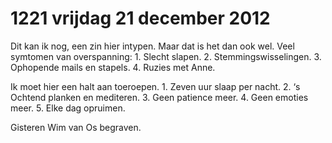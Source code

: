 # 1221 vrijdag 21 december 2012
Dit kan ik nog, een zin hier intypen. Maar dat is het dan ook wel. Veel symtomen van overspanning: 1. Slecht slapen. 2. Stemmingswisselingen. 3. Ophopende mails en stapels. 4. Ruzies met Anne.

Ik moet hier een halt aan toeroepen. 1. Zeven uur slaap per nacht. 2. ‘s Ochtend planken en mediteren. 3. Geen patience meer. 4. Geen emoties meer. 5. Elke dag opruimen.

Gisteren Wim van Os begraven.

